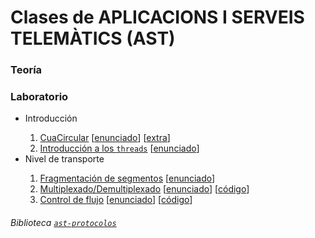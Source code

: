 # Clases de APLICACIONS I SERVEIS TELEMÀTICS (AST)

### Teoría


### Laboratorio 
<ul>
<li>Introducción</li>
<ol type="1">
<li><a href="https://github.com/ElaLIma/ast/tree/master/src/ast/practica1">CuaCircular</a> [<a href="https://github.com/ElaLIma/ast/blob/e80716daafb8d0b9b7deb618e7a89ae0c5cb5ae2/assets/enunciados/1/protocols_cuacircularT16.pdf">enunciado</a>] [<a href="https://github.com/ElaLIma/ast/blob/e80716daafb8d0b9b7deb618e7a89ae0c5cb5ae2/assets/enunciados/1/exercici1_v2.pdf">extra</a>]</li>
<li><a href="https://github.com/ElaLIma/ast/tree/master/src/ast/practica2">Introducción a los <code>threads</code></a> [<a href="https://github.com/ElaLIma/ast/blob/e80716daafb8d0b9b7deb618e7a89ae0c5cb5ae2/assets/enunciados/2/protocols_threadsT16.pdf">enunciado</a>] </li>
</ol>

<li>Nivel de transporte</li>
<ol type="1">
<li><a href="https://github.com/ElaLIma/ast/tree/master/src/ast/practica3">Fragmentación de segmentos</a> [<a href="https://github.com/ElaLIma/ast/blob/master/assets/enunciados/3/protocols_fragmentacioT16.pdf">enunciado</a>]</li>
<li><a href="https://github.com/ElaLIma/ast/tree/master/src/ast/practica4">Multiplexado/Demultiplexado</a> [<a href="https://github.com/ElaLIma/ast/blob/master/assets/enunciados/4/protocols_muxdemuxT16.pdf">enunciado</a>] [<a href="https://github.com/ElaLIma/ast/blob/master/assets/protocols_muxdemuxT16.tar.gz">código</a>]</li> 
<li><a href="https://github.com/ElaLIma/ast/tree/master/src/ast/practica4">Control de flujo</a> [<a href="https://github.com/ElaLIma/ast/blob/master/assets/enunciados/4/protocols_muxdemuxT16.pdf">enunciado</a>] [<a href="https://github.com/ElaLIma/ast/blob/master/assets/protocols_muxdemuxT16.tar.gz">código</a>]</li> 
</ol>
</ul>

###### Biblioteca <code><a href="https://github.com/ElaLIma/ast/blob/master/assets/ast-protocols-1.3.1.jar">ast-protocolos</a></code>